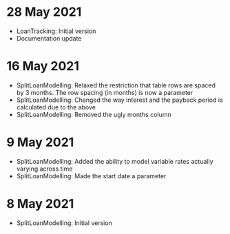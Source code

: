 # 28 May 2021
- LoanTracking: Initial version
- Documentation update

# 16 May 2021
- SplitLoanModelling: Relaxed the restriction that table rows are spaced by 3 months. The row spacing (in months) is now a parameter
- SplitLoanModelling: Changed the way interest and the payback period is calculated due to the above
- SplitLoanModelling: Removed the ugly months column

# 9 May 2021
- SplitLoanModelling: Added the ability to model variable rates actually varying across time
- SplitLoanModelling: Made the start date a parameter

# 8 May 2021
- SplitLoanModelling: Initial version